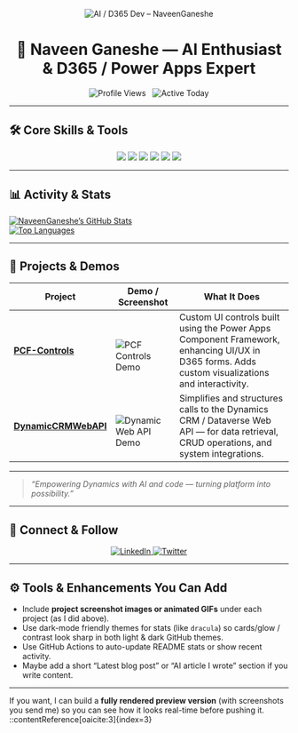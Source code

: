 <!-- Animated Vibrant Header -->
<p align="center">
  <img
    src="https://capsule-render.vercel.app/api?type=slice&color=gradient&customColorList=0,4,8,12&height=220&section=header&fontSize=65&text=NaveenGaneshe·AI-/-D365/PowerApps"
    alt="AI / D365 Dev – NaveenGaneshe"
  />
</p>

<h1 align="center">🚀 Naveen Ganeshe — AI Enthusiast & D365 / Power Apps Expert</h1>

<p align="center">
  <img src="https://komarev.com/ghpvc/?username=NaveenGaneshe&color=00ffea" alt="Profile Views" /> &nbsp;
  <img src="https://badgen.net/badge/Active-Today?icon=clock&label=Active%20Today&color=cyan" alt="Active Today" />
</p>

---

## 🛠 Core Skills & Tools

<p align="center">
  <img src="https://img.shields.io/badge/AI-/ML-Python-#e535ab?logo=python&logoColor=white&style=for-the-badge" />
  <img src="https://img.shields.io/badge/Power_Apps-&-Dataverse-#0078d4?logo=microsoft_powerapps&logoColor=white&style=for-the-badge" />
  <img src="https://img.shields.io/badge/D365-CE-Customization-#008272?logo=microsoft_dynamics365&logoColor=white&style=for-the-badge" />
  <img src="https://img.shields.io/badge/Power_Automate-Flows-#00ffff?logo=microsoft_powerautomate&logoColor=black&style=for-the-badge" />
  <img src="https://img.shields.io/badge/Web_API-Integration-#f0db4f?logo=webapi&logoColor=black&style=for-the-badge" />
  <img src="https://img.shields.io/badge/TypeScript-/JScript-#007acc?logo=typescript&logoColor=white&style=for-the-badge" />
</p>

---

## 📊 Activity & Stats

[![NaveenGaneshe’s GitHub Stats](https://github-readme-stats.vercel.app/api?username=NaveenGaneshe&show_icons=true&theme=dracula&count_private=true)](https://github.com/NaveenGaneshe)  
[![Top Languages](https://github-readme-stats.vercel.app/api/top-langs/?username=NaveenGaneshe&layout=compact&theme=dracula)](https://github.com/NaveenGaneshe)

---

## 🚀 Projects & Demos

| Project | Demo / Screenshot | What It Does |
|---|--------------------|------------------|
| **[PCF-Controls](https://github.com/NaveenGaneshe/PCF-Controls)** | <br> ![PCF Controls Demo](https://raw.githubusercontent.com/NaveenGaneshe/PCF-Controls/main/demo-screenshot.png) <br> | Custom UI controls built using the Power Apps Component Framework, enhancing UI/UX in D365 forms. Adds custom visualizations and interactivity. |
| **[DynamicCRMWebAPI](https://github.com/NaveenGaneshe/DynamicCRMWebAPI)** | <br> ![Dynamic Web API Demo](https://raw.githubusercontent.com/NaveenGaneshe/DynamicCRMWebAPI/main/demo.gif) <br> | Simplifies and structures calls to the Dynamics CRM / Dataverse Web API — for data retrieval, CRUD operations, and system integrations. |

---

> *“Empowering Dynamics with AI and code — turning platform into possibility.”*

---

## 🔗 Connect & Follow

<p align="center">
  <a href="https://www.linkedin.com/in/naveen-ganeshe">
    <img src="https://img.shields.io/badge/LinkedIn-Connect-0077B5?logo=linkedin&logoColor=white&style=for-the-badge" alt="LinkedIn"/>
  </a>
  <a href="https://twitter.com/[YourHandle]">
    <img src="https://img.shields.io/badge/Twitter-AI-Updates-1DA1F2?logo=twitter&logoColor=white&style=for-the-badge" alt="Twitter"/>
  </a>
</p>

---

## ⚙️ Tools & Enhancements You Can Add

- Include **project screenshot images or animated GIFs** under each project (as I did above).  
- Use dark-mode friendly themes for stats (like `dracula`) so cards/glow / contrast look sharp in both light & dark GitHub themes.  
- Use GitHub Actions to auto-update README stats or show recent activity.  
- Maybe add a short “Latest blog post” or “AI article I wrote” section if you write content.  

---

If you want, I can build a **fully rendered preview version** (with screenshots you send me) so you can see how it looks real-time before pushing it.
::contentReference[oaicite:3]{index=3}
